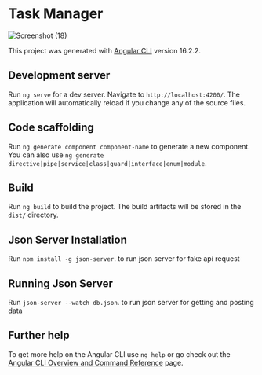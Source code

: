 
# Task Manager

![Screenshot (18)](https://github.com/mdmonis25/Task-Manager-Angular/assets/63342855/4b54076e-67db-4d9a-bfd1-fc3331b18616)


This project was generated with [Angular CLI](https://github.com/angular/angular-cli) version 16.2.2.

## Development server

Run `ng serve` for a dev server. Navigate to `http://localhost:4200/`. The application will automatically reload if you change any of the source files.

## Code scaffolding

Run `ng generate component component-name` to generate a new component. You can also use `ng generate directive|pipe|service|class|guard|interface|enum|module`.

## Build

Run `ng build` to build the project. The build artifacts will be stored in the `dist/` directory.

## Json Server Installation
Run `npm install -g json-server`. to run json server for fake api request

## Running Json Server
Run `json-server --watch db.json`. to run json server for getting and posting data

## Further help

To get more help on the Angular CLI use `ng help` or go check out the [Angular CLI Overview and Command Reference](https://angular.io/cli) page.
